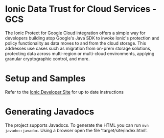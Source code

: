 # Ionic Data Trust for Cloud Services -  GCS 

The Ionic Protect for Google Cloud integration offers a simple way for developers building atop Google's Java SDK to invoke Ionic's protection and policy functionality as data moves to and from the cloud storage. This addresses use cases such as migration from on-prem storage solutions, protecting data across multi-region or multi-cloud environments, applying granular cryptographic control, and more.

# Setup and Samples
Refer to the [Ionic Developer Site](https://dev.ionic.com/integrations/ipcs-gcs) for up to date instructions

# Generating Javadocs
The project supports Javadocs. To generate the HTML you can run ```mvn javadoc:javadoc```.  Using a browser open the file  'target/site/index.html'.
